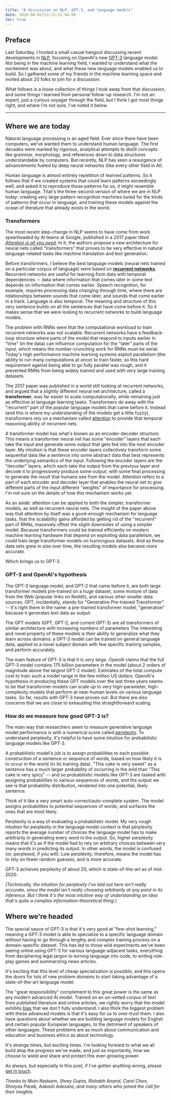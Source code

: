 ```yaml
---
title: "A discussion on NLP, GPT-3, and language models"
date: 2020-08-01T13:13:31-04:00
toc: true
---
```


## Preface

Last Saturday, I hosted a small casual hangout discussing recent developments in [NLP](https://en.wikipedia.org/wiki/Natural_language_processing), focusing on OpenAI's new [GPT-3](https://arxiv.org/abs/2005.14165) language model. Not being in the machine learning field, I wanted to understand what the excitement was about, and what these new language models enabled us to build. So I gathered some of my friends in the machine learning space and invited about 20 folks to join for a discussion.

What follows is a loose collection of things I took away from that discussion, and some things I learned from personal follow-up research. I'm not an expert, just a curious voyager through the field, but I think I got most things right, and where I'm not sure, I've noted it below.

---

## Where we are today

Natural language processing is an aged field. Ever since there have been computers, we've wanted them to understand human language. The first decades were marked by rigorous, analytical attempts to distill concepts like grammar, morphology, and references down to data structures understandable by computers. But recently, NLP has seen a resurgence of advancements fueled by deep neural networks (like every other field in AI).

Human language is almost entirely repetition of learned patterns. So it follows that if we created systems that could learn patterns exceedingly well, and asked it to reproduce those patterns for us, it might resemble human language. That's the three-second version of where we are in NLP today: creating very large pattern recognition machines tuned for the kinds of patterns that occur in language, and training these models against the ocean of literature that already exists in the world.

### Transformers

The most recent step-change in NLP seems to have come from work spearheaded by AI teams at Google, published in a 2017 paper titled _[Attention is all you need](https://arxiv.org/abs/1706.03762)_. In it, the authors propose a new architecture for neural nets called "transformers" that proves to be very effective in natural language-related tasks like machine translation and text generation.

Before transformers, I believe the best language models (neural nets trained on a particular corpus of language) were based on **[recurrent networks](https://en.wikipedia.org/wiki/Recurrent_neural_network)**. Recurrent networks are useful for learning from data with temporal dependencies -- data where information that comes later in some text depends on information that comes earlier. Speech recognition, for example, requires processing data changing through time, where there are relationships between sounds that come later, and sounds that come earlier in a track. Language is also temporal. The meaning and structure of this very sentence builds on all the sentences that have come before it. So it makes sense that we were looking to recurrent networks to build language models.

The problem with RNNs were that the computational workload to train recurrent networks was not scalable. Recurrent networks have a feedback-loop structure where parts of the model that respond to inputs earlier in "time" (in the data) can influence computation for the "later" parts of the input, which means the number-crunching work for RNNs must be serial. Today's high performance machine learning systems exploit parallelism (the ability to run many computations at once) to train faster, so this hard requirement against being able to go fully parallel was rough, and it prevented RNNs from being widely trained and used with very large training datasets.

The 2017 paper was published in a world still looking at recurrent networks, and argued that a slightly different neural net architecture, called a **transformer**, was far easier to scale computationally, while remaining just as effective at language learning tasks. Transformers do away with the "recurrent" part of the popular language models that came before it. Instead (and this is where my understanding of the models get a little fuzzy), transformers rely on a mechanism called [attention](https://en.wikipedia.org/wiki/Transformer_(machine_learning_model)#Architecture) to provide that temporal reasoning ability of recurrent nets.

A transformer model has what's known as an encoder-decoder structure. This means a transformer neural net has some "encoder" layers that each take the input and generate some output that gets fed into the next encoder layer. My intuition is that these encoder layers collectively transform some sequential data like a sentence into some abstract data that best represents the underlying semantics of the input. Following the encoder layers are the "decoder" layers, which each take the output from the previous layer and decode it to progressively produce some output, with some final processing to generate the result that humans see from the model. Attention refers to a part of each encoder and decoder layer that enables the neural net to give different parts of the input different "weights" of importance for processing. I'm not sure on the details of how this mechanism works yet.

As an aside: attention can be applied to both the simpler, transformer models, as well as recurrent neural nets. The insight of the paper above was that attention by itself was a good-enough mechanism for language tasks, that the scalability gains afforded by getting rid of the "recurrent" part of RNNs, massively offset the slight downsides of using a simpler model. Because transformers could be trained efficiently on modern machine learning hardware that depend on exploiting data parallelism, we could train large transformer models on humongous datasets. And as these data sets grew in size over time, the resulting models also became more accurate.

Which brings us to GPT-3.

### GPT-3 and OpenAI's hypothesis

The GPT-3 language model, and GPT-2 that came before it, are both large transformer models pre-trained on a huge dataset, some mixture of data from the Web (popular links on Reddit), and various other smaller data sources. GPT, incidentally, stands for "Generative Pre-trained Transformer" -- it's right there in the name: a pre-trained transformer model, "generative" because it generates text data as output.

The GPT models (GPT, GPT-2, and current GPT-3) are all transformers of similar architecture with increasing numbers of parameters The interesting and novel property of these models is their ability to generalize what they learn across domains: a GPT-3 model can be trained on general language data, applied to a novel subject domain with few specific training samples, and perform accurately.

The main feature of GPT-3 is that it is _very large_. OpenAI claims that the full GPT-3 model contains 175 billion parameters in the model (about 2 orders of magnitude above the largest GPT-2 model). Estimates of the total compute cost to train such a model range in the few million US dollars. OpenAI's hypothesis in producing these GPT models over the last three years seems to be that transformer models can scale up to very high-parameter, high-complexity models that perform at near-human levels on various language tasks. So far, results with GPT-3 have proven out. But there are also concerns that we are close to exhausting this straightforward scaling.

### How do we measure how good GPT-3 is?

The main way that researchers seem to measure generative language model performance is with a numerical score called [perplexity](https://en.wikipedia.org/wiki/Perplexity). To understand perplexity, it's helpful to have some intuition for probabilistic language models like GPT-3.

A probabilistic model's job is to assign probabilities to each possible construction of a sentence or sequence of words, based on how likely it is to occur in the world (in its training data). "This cake is very sweet" as a sentence has a much larger probability of occurring in the wild than "This cake is very spicy" -- and so probabilistic models like GPT-3 are tasked with assigning probabilities to various sequences of words, and the output we see is that probability distribution, rendered into one potential, likely sentence.

Think of it like a very smart auto-correct/auto-complete system. The model assigns probabilities to potential sequences of words, and surfaces the ones that are most likely.

Perplexity is a way of evaluating a probabilistic model. My very rough intuition for perplexity in the language model context is that perplexity reports the average number of choices the language model has to make arbitrarily in generating every word in the output. So, higher perplexity means that it's as if the model had to rely on arbitrary choices between very many words in predicting its output. In other words, the model is confused (or, perplexed, if you will). Low perplexity, therefore, means the model has to rely on fewer random guesses, and is more accurate.

GPT-3 achieves perplexity of about 20, which is state-of-the-art as of mid-2020.

_(Technically, the intuition for perplexity I've laid out here isn't really accurate, since the model isn't really choosing arbitrarily at any point in its inference. But I think it's the most intuitive way of understanding an idea that's quite a complex information-theoretical thing.)_

## Where we're headed

The special sauce of GPT-3 is that it's very good at "few-shot learning," meaning a GPT-3 model is able to specialize to a specific language domain without having to go through a lengthy and complex training process on a domain-specific dataset. This has led to those wild experiments we've been seeing online using GPT-3 for various language-adjacent tasks, everything from deciphering legal jargon to turning language into code, to writing role-play games and summarizing news articles.

It's exciting that this level of cheap specialization is possible, and this opens the doors for lots of new problem domains to start taking advantage of a state-of-the-art language model.

The "great responsibility" complement to this great power is the same as any modern advanced AI model. Trained on an un-vetted corpus of text from published literature and online articles, we rightly worry that the model exhibits [bias](https://medium.com/fair-bytes/how-biased-is-gpt-3-5b2b91f1177) that we don't fully understand. I also think the biggest problem with these advanced models is that it's easy for us to over-trust them. I also have questions about whether we are building language models for English and certain popular European languages, to the detriment of speakers of other languages. These problems are as much about communication and education and business ethics as about technology.

It's strange times, but exciting times. I'm looking forward to what we all build atop the progress we've made, and just as importantly, how we choose to wield and share and protect this ever-growing power.

As always, but especially in this post, if I've gotten anything wrong, please [get in touch](https://thesephist.com/#contact).

_Thanks to Moin Nadeem, Shrey Gupta, Rishabh Anand, Carol Chen, Shreyas Parab, Aakash Adesara, and many others who joined the call for their insights._


